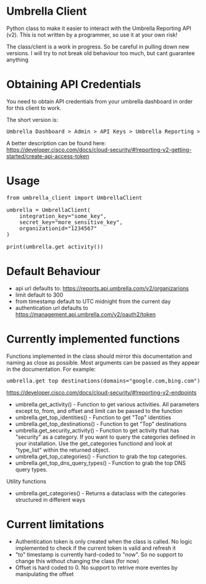 # Umbrella Client

Python class to make it easier to interact with the Umbrella Reporting API (v2). This is not written by a programmer, so use it at your own risk!

The class/client is a work in progress. So be careful in pulling down new versions. I will try to not break old behaviour too much, but cant guarantee anything

# Obtaining API Credentials

You need to obtain API credentials from your umbrella dashboard in order for this client to work. 

The short version is:
<pre>
Umbrella Dashboard > Admin > API Keys > Umbrella Reporting > Generate Token
</pre>

A better description can be found here: https://developer.cisco.com/docs/cloud-security/#!reporting-v2-getting-started/create-api-access-token

# Usage
<pre>
from umbrella_client import UmbrellaClient

umbrella = UmbrellaClient(
	integration_key="some_key", 
	secret_key="more_sensitive_key", 
	organizationid="1234567"
)

print(umbrella.get_activity())
</pre>

# Default Behaviour
- api url defaults to: https://reports.api.umbrella.com/v2/organizarions
- limit default to 300
- from timestamp default to UTC midnight from the current day
- authentication url defaults to https://management.api.umbrella.com/v2/oauth2/token

# Currently implemented functions
Functions implemented in the class should mirror this documentation and naming as close as possible. Most arguments can be passed as they appear in the documentation. For example:
<pre>
umbrella.get_top_destinations(domains="google.com,bing.com")
</pre>
https://developer.cisco.com/docs/cloud-security/#!reporting-v2-endpoints

- umbrella.get_activity() - Function to get various activities. All parameters except to, from, and offset and limit can be passed to the function
- umbrella.get_top_identities() - Function to get "Top" identities
- umbrella.get_top_destinations() - Function to get "Top" destinations
- umbrella.get_security_activity() - Function to get activity that has "security" as a category. If you want to query the categories defined in your installation. Use the get_categories functiond and look at "type_list" within the returned object. 
- umbrella.get_top_categories() - Function to grab the top categories.
- umbrella.get_top_dns_query_types() - Function to grab the top DNS query types.

Utility functions
- umbrella.get_categories() - Returns a dataclass with the categories structured in different ways

# Current limitations
- Authentication token is only created when the class is called. No logic implemented to check if the current token is valid and refresh it
- "to" timestamp is currently hard-coded to "now". So no support to change this without changing the class (for now)
- Offset is hard coded to 0. No support to retrive more eventes by manipulating the offset
